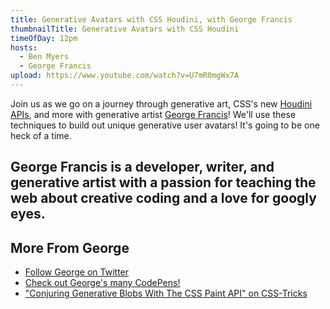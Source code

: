 ```yaml
---
title: Generative Avatars with CSS Houdini, with George Francis
thumbnailTitle: Generative Avatars with CSS Houdini
timeOfDay: 12pm
hosts:
  - Ben Myers
  - George Francis
upload: https://www.youtube.com/watch?v=U7mR0mgWx7A
---
```


Join us as we go on a journey through generative art, CSS's new [Houdini APIs](https://developer.mozilla.org/en-US/docs/Web/CSS/CSS_Houdini), and more with generative artist [George Francis](https://twitter.com/georgedoescode)! We'll use these techniques to build out unique generative user avatars! It's going to be one heck of a time.

George Francis is a developer, writer, and generative artist with a passion for teaching the web about creative coding and a love for googly eyes.
---

## More From George

- [Follow George on Twitter](https://twitter.com/georgedoescode)
- [Check out George's many CodePens!](https://codepen.io/georgedoescode)
- ["Conjuring Generative Blobs With The CSS Paint API" on CSS-Tricks](https://css-tricks.com/conjuring-generative-blobs-with-the-css-paint-api/)